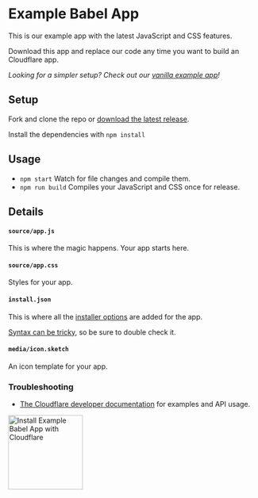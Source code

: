 # Example Babel App

This is our example app with the latest JavaScript and CSS features.

Download this app and replace our code any time you want to build an Cloudflare app.

_Looking for a simpler setup? Check out our [vanilla example app](https://github.com/CloudflareApps/ExampleApp)!_

## Setup

Fork and clone the repo or <a href="https://github.com/CloudflareApps/ExampleBabelApp/releases/latest" >download the latest release</a>.

Install the dependencies with `npm install`

## Usage

* `npm start` Watch for file changes and compile them.
* `npm run build` Compiles your JavaScript and CSS once for release.

## Details

#### `source/app.js`

This is where the magic happens. Your app starts here.

#### `source/app.css`

Styles for your app.

#### `install.json`

This is where all the <a href="https://www.cloudflare.com/apps/developer/docs/install-json">installer options</a> are added for the app.

<a href="http://install.json.is/">Syntax can be tricky</a>, so be sure to double check it.

#### `media/icon.sketch`

An icon template for your app.

### Troubleshooting

- <a href="https://www.cloudflare.com/apps/developer/docs/getting-started">The Cloudflare developer documentation</a> for examples and API usage.

<a href="https://www.cloudflare.com/apps/example-babel-app/install?source=button">
  <img
    src="https://install.eager.io/install-button.png"
    alt="Install Example Babel App with Cloudflare"
    border="0"
    width="150">
</a>
